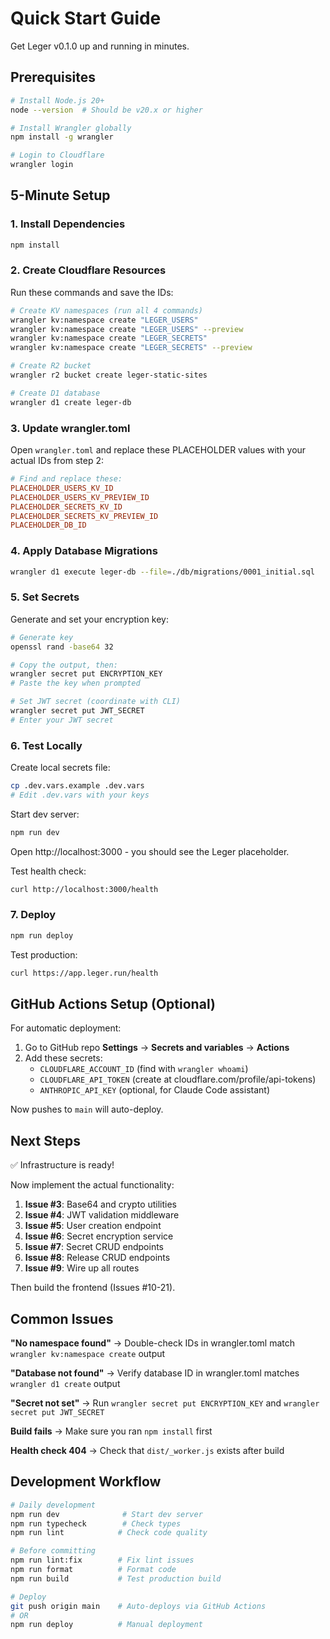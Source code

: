 # Quick Start Guide

Get Leger v0.1.0 up and running in minutes.

## Prerequisites

```bash
# Install Node.js 20+
node --version  # Should be v20.x or higher

# Install Wrangler globally
npm install -g wrangler

# Login to Cloudflare
wrangler login
```

## 5-Minute Setup

### 1. Install Dependencies

```bash
npm install
```

### 2. Create Cloudflare Resources

Run these commands and save the IDs:

```bash
# Create KV namespaces (run all 4 commands)
wrangler kv:namespace create "LEGER_USERS"
wrangler kv:namespace create "LEGER_USERS" --preview
wrangler kv:namespace create "LEGER_SECRETS"
wrangler kv:namespace create "LEGER_SECRETS" --preview

# Create R2 bucket
wrangler r2 bucket create leger-static-sites

# Create D1 database
wrangler d1 create leger-db
```

### 3. Update wrangler.toml

Open `wrangler.toml` and replace these PLACEHOLDER values with your actual IDs from step 2:

```toml
# Find and replace these:
PLACEHOLDER_USERS_KV_ID
PLACEHOLDER_USERS_KV_PREVIEW_ID
PLACEHOLDER_SECRETS_KV_ID
PLACEHOLDER_SECRETS_KV_PREVIEW_ID
PLACEHOLDER_DB_ID
```

### 4. Apply Database Migrations

```bash
wrangler d1 execute leger-db --file=./db/migrations/0001_initial.sql
```

### 5. Set Secrets

Generate and set your encryption key:

```bash
# Generate key
openssl rand -base64 32

# Copy the output, then:
wrangler secret put ENCRYPTION_KEY
# Paste the key when prompted

# Set JWT secret (coordinate with CLI)
wrangler secret put JWT_SECRET
# Enter your JWT secret
```

### 6. Test Locally

Create local secrets file:

```bash
cp .dev.vars.example .dev.vars
# Edit .dev.vars with your keys
```

Start dev server:

```bash
npm run dev
```

Open http://localhost:3000 - you should see the Leger placeholder.

Test health check:

```bash
curl http://localhost:3000/health
```

### 7. Deploy

```bash
npm run deploy
```

Test production:

```bash
curl https://app.leger.run/health
```

## GitHub Actions Setup (Optional)

For automatic deployment:

1. Go to GitHub repo **Settings** → **Secrets and variables** → **Actions**
2. Add these secrets:
   - `CLOUDFLARE_ACCOUNT_ID` (find with `wrangler whoami`)
   - `CLOUDFLARE_API_TOKEN` (create at cloudflare.com/profile/api-tokens)
   - `ANTHROPIC_API_KEY` (optional, for Claude Code assistant)

Now pushes to `main` will auto-deploy.

## Next Steps

✅ Infrastructure is ready!

Now implement the actual functionality:

1. **Issue #3**: Base64 and crypto utilities
2. **Issue #4**: JWT validation middleware
3. **Issue #5**: User creation endpoint
4. **Issue #6**: Secret encryption service
5. **Issue #7**: Secret CRUD endpoints
6. **Issue #8**: Release CRUD endpoints
7. **Issue #9**: Wire up all routes

Then build the frontend (Issues #10-21).

## Common Issues

**"No namespace found"**
→ Double-check IDs in wrangler.toml match `wrangler kv:namespace create` output

**"Database not found"**
→ Verify database ID in wrangler.toml matches `wrangler d1 create` output

**"Secret not set"**
→ Run `wrangler secret put ENCRYPTION_KEY` and `wrangler secret put JWT_SECRET`

**Build fails**
→ Make sure you ran `npm install` first

**Health check 404**
→ Check that `dist/_worker.js` exists after build

## Development Workflow

```bash
# Daily development
npm run dev              # Start dev server
npm run typecheck        # Check types
npm run lint            # Check code quality

# Before committing
npm run lint:fix        # Fix lint issues
npm run format          # Format code
npm run build           # Test production build

# Deploy
git push origin main    # Auto-deploys via GitHub Actions
# OR
npm run deploy          # Manual deployment
```
